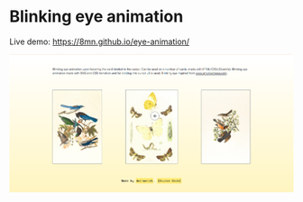 ﻿# Blinking eye animation
 Live demo: https://8mn.github.io/eye-animation/
 
![ss](https://raw.githubusercontent.com/8mn/eye-animation/main/images/Screenshot%202021-11-14%20193912.png)

